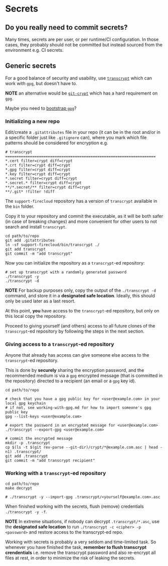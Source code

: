 # Secrets

## Do you really need to commit secrets?

Many times, secrets are per user, or per runtime/CI configuration.
In those cases, they probably should not be committed
but instead sourced from the environment e.g. CI secrets.


## Generic secrets

For a good balance of security and usability,
use [`transcrypt`](https://github.com/elasticdog/transcrypt) which can work with `gpg`, but doesn't have to.

**NOTE** an alternative would be [`git-crypt`](https://github.com/AGWA/git-crypt) which has a hard requirement on `gpg`.

Maybe you need to [bootstrap `gpg`](bootstrap-gpg.md)?

### Initializing a new repo

Edit/create a `.gitattributes` file in your repo
(it can be in the root and/or in a specific folder just like `.gitignore` can),
where you mark which file patterns should be considered for encryption e.g.

```
# transcrypt ===================================================================
*.cert filter=crypt diff=crypt
*.crt filter=crypt diff=crypt
*.gpg filter=crypt diff=crypt
*.key filter=crypt diff=crypt
*.secret filter=crypt diff=crypt
*.secret.* filter=crypt diff=crypt
**/*.secret/** filter=crypt diff=crypt
**/.git* !filter !diff
```

The `support-firecloud` repository has a version of `transcrypt` available in the `bin` folder.

Copy it to your repository and commit the executable, as it will be both safer
(in case of breaking changes) and more convenient for other users to not search
and install `transcrypt`.

```shell
cd path/to/repo
git add .gitattributes
ln -sf support-firecloud/bin/transcrypt ./
git add transcrypt
git commit -m "add transcrypt"
```

Now you can initialize the repository as a `transcrypt`-ed repository:

```shell
# set up transcrypt with a randomly generated password
./transcrypt -y
./transcrypt -d
```

**NOTE** For backup purposes only, copy the output of the `./transcrypt -d` command,
and store it in a **designated safe location**. Ideally, this should only be used later as a last resort.

At this point, **you** have access to the `transcrypt`-ed repository,
but only on this local copy the repository.

Proceed to giving yourself (and others) access to all future clones of the `transcrypt`-ed repository
by following the steps in the next section.

### Giving access to a `transcrypt`-ed repository

Anyone that already has access can give someone else access to the `transcrypt`-ed repository.

This is done by **securely** sharing the encryption password,
and the recommended medium is via a `gpg` encrypted message (that is committed in the repository)
directed to a recipient (an email or a `gpg` key id).

```shell
cd path/to/repo

# check that you have a gpg public key for <user@example.com> in your local gpg keychain
# if not, see working-with-gpg.md for how to import someone's gpg public key
gpg --list-keys <user@example.com>

# export the password in an encrypted message for <user@example.com>
./transcrypt --export-gpg <user@example.com>

# commit the encrypted message
mkdir -p .transcrypt
cp $(ls -t $(git rev-parse --git-dir)/crypt/*@example.com.asc | head -n1) .transcrypt/
git add .transcrypt
git commit -m "add transcrypt recipient"
```

### Working with a `transcrypt`-ed repository

```shell
cd path/to/repo
make decrypt

# ./transcrypt -y --import-gpg .transcrypt/<yourself@example.com>.asc
```

When finished working with the secrets, flush (remove) credentials `./transcrypt -y -f`.

**NOTE** In extreme situations, if nobody can decrypt `.transcrypt/*.asc`,
use the **designated safe location** to run `./transcrypt -c <cipher> -p <password>`
and restore access to the transcrypt-ed repo.

Working with secrets is probably a very seldom and time-limited task.
So whenever you have finished the task, **remember to flush transcrypt crendentials**
i.e. remove the transcrypt password and also re-encrypt all files at rest,
in order to minimize the risk of leaking the secrets.

